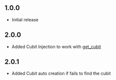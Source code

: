 ## 1.0.0

- Initial release

## 2.0.0

- Added Cubit Injection to work with [get_cubit](https://pub.dev/packages/get_cubit)

## 2.0.1

- Added Cubit auto creation if fails to find the cubit
